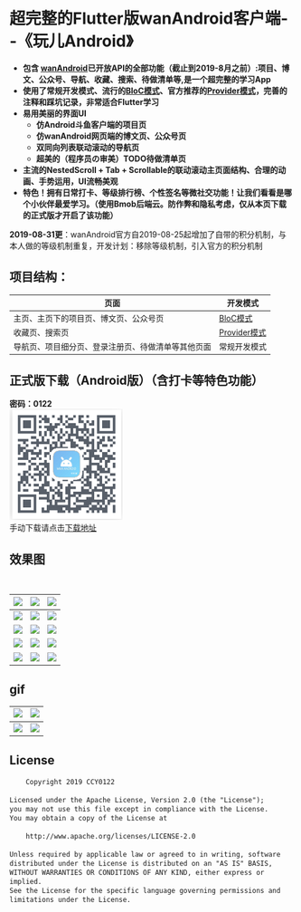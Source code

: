 
# 超完整的Flutter版wanAndroid客户端--《玩儿Android》

- **包含 [wanAndroid](https://wanandroid.com/index)已开放API的全部功能（截止到2019-8月之前）:项目、博文、公众号、导航、收藏、搜索、待做清单等,是一个超完整的学习App**
- **使用了常规开发模式、流行的[BloC模式](https://pub.dev/packages/bloc)、官方推荐的[Provider模式](https://pub.dev/packages/provider)，完善的注释和踩坑记录，非常适合Flutter学习**
- **易用美丽的界面UI**
  * **仿Android斗鱼客户端的项目页**
  * **仿wanAndroid网页端的博文页、公众号页**
  * **双同向列表联动滚动的导航页**
  * **超美的（程序员の审美）TODO待做清单页**
- **主流的NestedScroll + Tab + Scrollable的联动滚动主页面结构、合理的动画、手势运用，UI流畅美观**
- **特色！拥有日常打卡、等级排行榜、个性签名等微社交功能！让我们看看是哪个小伙伴最爱学习。（使用Bmob后端云。防作弊和隐私考虑，仅从本页下载的正式版才开启了该功能）**

**2019-08-31更**：wanAndroid官方自2019-08-25起增加了自带的积分机制，与本人做的等级机制重复，开发计划：移除等级机制，引入官方的积分机制

## 项目结构：
| 页面 | 开发模式 |
| --- | --- |
| 主页、主页下的项目页、博文页、公众号页| [BloC模式](https://pub.dev/packages/bloc) | 
| 收藏页、搜索页 | [Provider模式](https://pub.dev/packages/provider) |
| 导航页、项目细分页、登录注册页、待做清单等其他页面 | 常规开发模式 |


## 正式版下载（Android版）（含打卡等特色功能）
**密码：0122** <br/>
![](https://github.com/CCY0122/WanAndroid_Flutter/blob/master/my_flutter_pic/%E6%89%B9%E6%B3%A8%202019-11-15%20230347.png)<br/>
手动下载请点击[下载地址](https://www.pgyer.com/5WBp)

## 效果图

<br/>

 | ![](my_flutter_pic/Screenshot_2019-08-04-15-18-14-695_ccy.wanandroid.png) | ![](my_flutter_pic/Screenshot_2019-08-04-15-18-11-188_ccy.wanandroid.png) | ![](my_flutter_pic/Screenshot_2019-08-04-14-27-57-381_ccy.wanandroid.png) |
|:----:|:----:|:----:|
| ![](my_flutter_pic/Screenshot_2019-08-04-14-28-29-136_ccy.wanandroid.png) | ![](my_flutter_pic/Screenshot_2019-08-02-23-40-22-673_ccy.wanandroid.png) | ![](my_flutter_pic/Screenshot_2019-08-04-14-29-40-030_ccy.wanandroid.png) |
| ![](my_flutter_pic/Screenshot_2019-08-04-14-30-39-961_ccy.wanandroid.png) | ![](my_flutter_pic/Screenshot_2019-08-04-14-32-24-047_ccy.wanandroid.png) | ![](my_flutter_pic/Screenshot_2019-08-04-14-33-25-691_ccy.wanandroid.png) |
| ![](my_flutter_pic/WechatIMG60.jpeg) | ![](my_flutter_pic/Screenshot_2019-08-04-14-36-08-148_ccy.wanandroid.png) | ![](my_flutter_pic/Screenshot_2019-08-04-14-36-22-723_ccy.wanandroid.png) |
| ![](my_flutter_pic/Screenshot_2019-08-04-14-37-25-765_ccy.wanandroid.png) | ![](my_flutter_pic/Screenshot_2019-08-04-14-38-46-569_ccy.wanandroid.png) | ![](my_flutter_pic/Screenshot_2019-08-04-14-43-57-401_ccy.wanandroid.png) | 

## gif

| ![](my_flutter_pic/1564901753666.gif) | ![](my_flutter_pic/1564901639263.gif) | 
|:----:|:----:|
| ![](my_flutter_pic/1564901729000.gif) | ![](my_flutter_pic/1564901692361.gif) |


## License

        Copyright 2019 CCY0122

    Licensed under the Apache License, Version 2.0 (the "License");
    you may not use this file except in compliance with the License.
    You may obtain a copy of the License at

        http://www.apache.org/licenses/LICENSE-2.0

    Unless required by applicable law or agreed to in writing, software
    distributed under the License is distributed on an "AS IS" BASIS,
    WITHOUT WARRANTIES OR CONDITIONS OF ANY KIND, either express or implied.
    See the License for the specific language governing permissions and
    limitations under the License.
